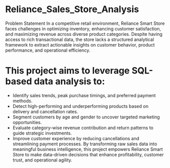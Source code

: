 # Reliance_Sales_Store_Analysis
 Problem Statement
In a competitive retail environment, Reliance Smart Store faces challenges in optimizing inventory, enhancing customer satisfaction, and maximizing revenue across diverse product categories. Despite having access to rich transactional data, the store lacks a structured analytical framework to extract actionable insights on customer behavior, product performance, and operational efficiency.

# This project aims to leverage SQL-based data analysis to:
- Identify sales trends, peak purchase timings, and preferred payment methods.
- Detect high-performing and underperforming products based on delivery and cancellation rates.
- Segment customers by age and gender to uncover targeted marketing opportunities.
- Evaluate category-wise revenue contribution and return patterns to guide strategic investments.
- Improve customer experience by reducing cancellations and streamlining payment processes.
By transforming raw sales data into meaningful business intelligence, this project empowers Reliance Smart Store to make data-driven decisions that enhance profitability, customer trust, and operational agility.
